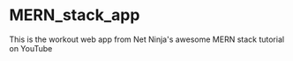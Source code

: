 # MERN_stack_app
This is the workout web app from Net Ninja's awesome MERN stack tutorial on YouTube
